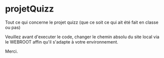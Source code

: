 # projetQuizz
Tout ce qui concerne le projet quizz (que ce soit ce qui ait été fait en classe ou pas)

Veuillez avant d'executer le code, changer le chemin absolu du site local via le WEBROOT
affin qu'il s'adapte à votre environnement.

Merci.
